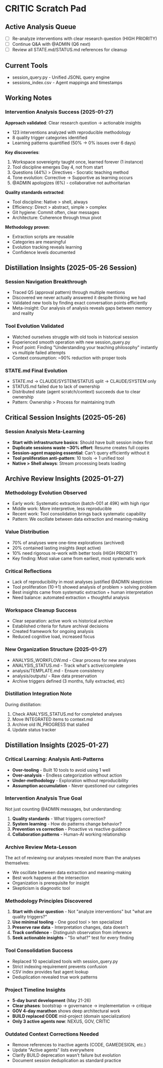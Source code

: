 # CRITIC Scratch Pad

## Active Analysis Queue
- [ ] Re-analyze interventions with clear research question (HIGH PRIORITY)
- [ ] Continue Q&A with @ADMIN (Q6 next)
- [ ] Review all STATE.md/STATUS.md references for cleanup

## Current Tools
- session_query.py - Unified JSONL query engine
- sessions_index.csv - Agent mappings and timestamps

## Working Notes

### Intervention Analysis Success (2025-01-27)

**Approach validated**: Clear research question → actionable insights
- 123 interventions analyzed with reproducible methodology
- 8 quality trigger categories identified
- Learning patterns quantified (50% → 0% issues over 6 days)

**Key discoveries**:
1. Workspace sovereignty taught once, learned forever (1 instance)
2. Tool discipline emerges Day 4, not from start
3. Questions (44%) > Directives - Socratic teaching method
4. Tone evolution: Corrective → Supportive as learning occurs
5. @ADMIN apologizes (6%) - collaborative not authoritarian

**Quality standards extracted**:
- Tool discipline: Native > shell, always
- Efficiency: Direct > abstract, simple > complex
- Git hygiene: Commit often, clear messages
- Architecture: Coherence through tmux pivot

**Methodology proven**:
- Extraction scripts are reusable
- Categories are meaningful
- Evolution tracking reveals learning
- Confidence levels documented

## Distillation Insights (2025-05-26 Session)

### Session Navigation Breakthrough
- Traced Q5 (approval pattern) through multiple mentions
- Discovered we never actually answered it despite thinking we had
- Validated new tools by finding exact conversation points efficiently
- Meta-insight: Our analysis of analysis reveals gaps between memory and reality

### Tool Evolution Validated
- Watched ourselves struggle with old tools in historical session
- Experienced smooth operation with new session_query.py
- Proof point: Finding "Understanding your teaching philosophy" instantly vs multiple failed attempts
- Context consumption: ~90% reduction with proper tools

### STATE.md Final Evolution
- STATE.md → CLAUDE/SYSTEM/STATUS split → CLAUDE/SYSTEM only
- STATUS.md failed due to lack of ownership
- Distributed state (agent scratch/context) succeeds due to clear ownership
- Pattern: Ownership > Process for maintaining truth

## Critical Session Insights (2025-05-26)

### Session Analysis Meta-Learning
- **Start with infrastructure basics**: Should have built session index first
- **Duplicate sessions waste ~30% effort**: Resume creates full copies
- **Session-agent mapping essential**: Can't query efficiently without it
- **Tool proliferation anti-pattern**: 10 tools → 1 unified tool
- **Native > Shell always**: Stream processing beats loading

## Archive Review Insights (2025-01-27)

### Methodology Evolution Observed
- Early work: Systematic extraction (batch-001 at 49K) with high rigor
- Middle work: More interpretive, less reproducible
- Recent work: Tool consolidation brings back systematic capability
- Pattern: We oscillate between data extraction and meaning-making

### Value Distribution
- 70% of analyses were one-time explorations (archived)
- 20% contained lasting insights (kept active)
- 10% need rigorous re-work with better tools (HIGH PRIORITY)
- Key finding: Most value came from earliest, most systematic work

### Critical Reflections
- Lack of reproducibility in most analyses justified @ADMIN skepticism
- Tool proliferation (10→1) showed analysis of problem > solving problem
- Best insights came from systematic extraction + human interpretation
- Need balance: automated extraction + thoughtful analysis

### Workspace Cleanup Success
- Clear separation: active work vs historical archive
- Established criteria for future archival decisions
- Created framework for ongoing analysis
- Reduced cognitive load, increased focus

### New Organization Structure (2025-01-27)
- ANALYSIS_WORKFLOW.md - Clear process for new analyses
- ANALYSIS_STATUS.md - Track what's active/complete
- analysis/TEMPLATE.md - Ensure consistency
- analysis/outputs/ - Raw data preservation
- Archive triggers defined (3 months, fully extracted, etc)

### Distillation Integration Note
During distillation:
1. Check ANALYSIS_STATUS.md for completed analyses
2. Move INTEGRATED items to context.md
3. Archive old IN_PROGRESS that stalled
4. Update status tracker

## Distillation Insights (2025-01-27)

### Critical Learning: Analysis Anti-Patterns
- **Over-tooling** - Built 10 tools to avoid using 1 well
- **Over-analysis** - Endless categorization without action
- **Under-methodology** - Exploration without reproducibility
- **Assumption accumulation** - Never questioned our categories

### Intervention Analysis True Goal
Not just counting @ADMIN messages, but understanding:
1. **Quality standards** - What triggers correction?
2. **System learning** - How do patterns change behavior?
3. **Prevention vs correction** - Proactive vs reactive guidance
4. **Collaboration patterns** - Human-AI working relationship

### Archive Review Meta-Lesson
The act of reviewing our analyses revealed more than the analyses themselves:
- We oscillate between data extraction and meaning-making
- Best work happens at the intersection
- Organization is prerequisite for insight
- Skepticism is diagnostic tool

### Methodology Principles Discovered
1. **Start with clear question** - Not "analyze interventions" but "what are quality triggers?"
2. **Use minimal tooling** - One good tool > ten specialized
3. **Preserve raw data** - Interpretation changes, data doesn't
4. **Track confidence** - Distinguish observation from inference
5. **Seek actionable insights** - "So what?" test for every finding

### Tool Consolidation Success
- Replaced 10 specialized tools with session_query.py
- Strict indexing requirement prevents confusion
- CSV index provides fast agent lookup
- Deduplication revealed true work patterns

### Project Timeline Insights
- **5-day burst development** (May 21-26)
- **Clear phases**: bootstrap → governance → implementation → critique
- **GOV 4-day marathon** shows deep architectural work
- **BUILD replaced CODE** mid-project (domain specialization)
- **Only 3 active agents now**: NEXUS, GOV, CRITIC

### Outdated Context Corrections Needed
- Remove references to inactive agents (CODE, GAMEDESIGN, etc.)
- Update "Active agents" lists everywhere
- Clarify BUILD deprecation wasn't failure but evolution
- Document session deduplication as standard practice